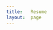 ```yaml
---
title:   Resume
layout:  page
---
```


<a href="Joshua_Gaviola_Resume_2024_PDF.pdf" class="image fit"><img src="Joshua_Gaviola_Resume_2024_PDF.jpg" alt=""></a>
